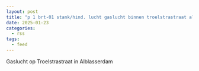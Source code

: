 ```yaml
---
layout: post
title: "p 1 brt-01 stank/hind. lucht gaslucht binnen troelstrastraat alblasserdam 186731"
date: 2025-01-23
categories: 
  - rss
tags: 
  - feed
---
```


Gaslucht op Troelstrastraat in Alblasserdam
